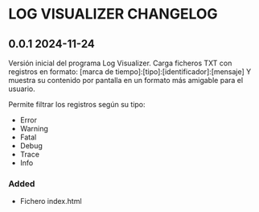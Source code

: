 # LOG VISUALIZER CHANGELOG

## 0.0.1 2024-11-24
Versión inicial del programa Log Visualizer.
Carga ficheros TXT con registros en formato:
    \[marca de tiempo]:\[tipo]:\[identificador]:\[mensaje]
Y muestra su contenido por pantalla en un formato más amigable
para el usuario.

Permite filtrar los registros según su tipo:
 - Error
 - Warning
 - Fatal
 - Debug
 - Trace
 - Info
 

### Added
 - Fichero index.html

